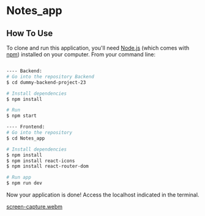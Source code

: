 # Notes_app


## How To Use

To clone and run this application, you'll need [Node.js](https://nodejs.org/en/download/) (which comes with [npm](http://npmjs.com)) installed on your computer. From your command line:

```bash

---- Backend:
# Go into the repository Backend
$ cd dummy-backend-project-23

# Install dependencies
$ npm install

# Run
$ npm start

---- Frontend:
# Go into the repository
$ cd Notes_app

# Install dependencies
$ npm install
$ npm install react-icons
$ npm install react-router-dom

# Run app
$ npm run dev
```

Now your application is done! Access the localhost indicated in the terminal.


[screen-capture.webm](https://github.com/anaritacpereira/Notes_app/assets/127841235/1a39a3ed-9bc4-4b7f-aab5-b32b84d3ea07)
